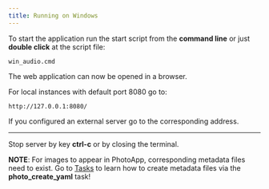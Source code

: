 ```yaml
---
title: Running on Windows
---
```


To start the application run the start script from the **command line** or just **double click** at the script file:

```
win_audio.cmd
```

The web application can now be opened in a browser.

For local instances with default port 8080 go to: 
```text 
http://127.0.0.1:8080/
```

If you configured an external server go to the corresponding address.

---

Stop server by key **ctrl-c** or by closing the terminal.

**NOTE**: For images to appear in PhotoApp, corresponding metadata files need to exist. Go to [Tasks](/photodb_documentation/usage/tasks.html) to learn how to create metadata files via the **photo_create_yaml** task!